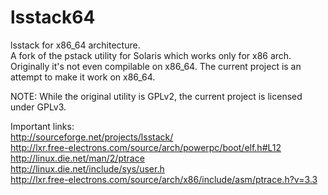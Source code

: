 # lsstack64
lsstack for x86_64 architecture.  
A fork of the pstack utility for Solaris which works only for x86 arch. Originally it's not even compilable on x86_64. The current project is an attempt to make it work on x86_64.  

NOTE: While the original utility is GPLv2, the current project is licensed under GPLv3.


Important links:  
http://sourceforge.net/projects/lsstack/  
http://lxr.free-electrons.com/source/arch/powerpc/boot/elf.h#L12  
http://linux.die.net/man/2/ptrace  
http://linux.die.net/include/sys/user.h  
http://lxr.free-electrons.com/source/arch/x86/include/asm/ptrace.h?v=3.3  
